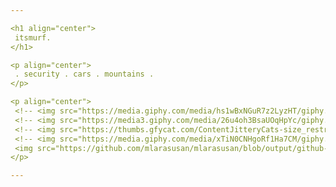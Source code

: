 ```yaml
---

<h1 align="center">
 itsmurf.
</h1>

<p align="center">
 . security . cars . mountains .  
</p>

<p align="center">
 <!-- <img src="https://media.giphy.com/media/hs1wBxNGuR7z2LyzHT/giphy.gif"> -->
 <!-- <img src="https://media3.giphy.com/media/26u4oh3BsaUOqHpYc/giphy.gif"> -->
 <!-- <img src="https://thumbs.gfycat.com/ContentJitteryCats-size_restricted.gif"> -->
 <!-- <img src="https://media.giphy.com/media/xTiN0CNHgoRf1Ha7CM/giphy.gif"> -->
 <img src="https://github.com/mlarasusan/mlarasusan/blob/output/github-contribution-grid-snake.svg">
</p>

---
```

